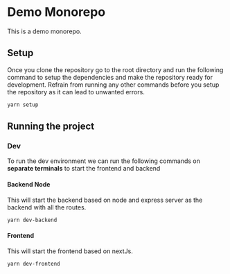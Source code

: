 # Demo Monorepo

This is a demo monorepo.

## Setup

Once you clone the repository go to the root directory and run the following command to setup the dependencies and make the repository ready for development. Refrain from running any other commands before you setup the repository as it can lead to unwanted errors.

```bash
yarn setup
```

## Running the project

### Dev

To run the dev environment we can run the following commands on **separate terminals** to start the frontend and backend

#### Backend Node

This will start the backend based on node and express server as the backend with all the routes.

```bash
yarn dev-backend
```

#### Frontend

This will start the frontend based on nextJs.

```bash
yarn dev-frontend
```